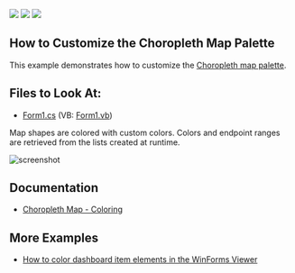 <!-- default badges list -->
![](https://img.shields.io/endpoint?url=https://codecentral.devexpress.com/api/v1/VersionRange/128581089/18.2.3%2B)
[![](https://img.shields.io/badge/Open_in_DevExpress_Support_Center-FF7200?style=flat-square&logo=DevExpress&logoColor=white)](https://supportcenter.devexpress.com/ticket/details/E5108)
[![](https://img.shields.io/badge/📖_How_to_use_DevExpress_Examples-e9f6fc?style=flat-square)](https://docs.devexpress.com/GeneralInformation/403183)
<!-- default badges end -->

## How to Customize the Choropleth Map Palette

This example demonstrates how to customize the [Choropleth map palette](https://docs.devexpress.com/Dashboard/16486).

<!-- default file list -->
## Files to Look At:

* [Form1.cs](./CS/Dashboard_ChoroplethMapCustomPalette/Form1.cs) (VB: [Form1.vb](./VB/Dashboard_ChoroplethMapCustomPalette/Form1.vb))
<!-- default file list end -->

Map shapes are colored with custom colors. Colors and endpoint ranges are retrieved from the lists created at runtime.

![screenshot](/images/screenshot.png)

## Documentation

- [Choropleth Map - Coloring](https://docs.devexpress.com/Dashboard/16486)

## More Examples

- [How to color dashboard item elements in the WinForms Viewer](https://github.com/DevExpress-Examples/how-to-color-dashboard-item-elements-in-the-winforms-viewer-t188083)
